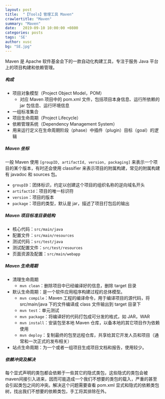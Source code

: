 ```yaml
---
layout: post
title:  "【Tools】管理工具 Maven"
crawlertitle: "Maven"
summary: "Maven"
date:   2019-09-10 10:00:00 +0800
categories: posts
tags: 'SE'
author: xusc
bg: "SE.jpg"
---
```


Maven 是 Apache 软件基金会下的一款自动化构建工具，专注于服务 Java 平台上的项目构建和依赖管理。

##### 构成
- 项目对象模型（Project Object Model，POM）
  - 对应 Maven 项目中的 pom.xml 文件，包括项目本身信息、运行所依赖的 jar 包信息、运行环境信息
- 一组标准集合
- 项目生命周期（Project Lifecycle）
- 依赖管理系统（Dependency Management System）
- 用来运行定义在生命周期阶段（phase）中插件（plugin）目标（goal）的逻辑

##### Maven 坐标
一般 Maven 使用 `[groupID, artifactId, version, packaging]` 来表示一个项目的某个版本，有时还会使用 classifier 来表示项目的附属构建，常见的附属构建有 javadoc 和 sources 包。
- `groupID`：团体标识，约定以创建这个项目的组织名称的逆向域名开头
- `artifactId`：项目的唯一标识符
- `version`：项目的版本
- `package`：项目的类型，默认是 jar，描述了项目打包后的输出

##### Maven 项目标准目录结构
- 核心代码：`src/main/java`
- 配置文件：`src/main/resources`
- 测试代码：`src/test/java`
- 测试配置文件：`src/test/resources`
- 页面资源及配置：`src/main/webapp`

##### Maven 生命周期
- 清理生命周期
  - `mvn clean`：删除项目中已经编译好的信息，删除 target 目录
- 默认生命周期：是一个软件应用程序构建过程的总体模型。
  - `mvn compile`：Maven 工程的编译命令，用于编译项目的源代码，将 src/main/java 下的文件编译成 class 文件输出到 target 目录下
  - `mvn test`：单元测试
  - `mvn package`：将编译好的代码打包成可分发的格式，如 JAR，WAR
  - `mvn install`：安装包至本地 Maven 仓库，以备本地的其它项目作为依赖使用
  - `mvn deploy`：复制最终的包至远程仓库，共享给其它开发人员和项目（通常和一次正式的发布相关）
- 站点生命周期：为一个或者一组项目生成项目文档和报告，使用较少。

##### 依赖冲突及解决
每个显式声明的类包都会依赖于一些其它的隐式类包，这些隐式的类包会被maven间接引入进来，因而可能造成一个我们不想要的类包的载入，严重的甚至会引起类包之间的冲突。解决这个问题需要查看 pom.xml 显式和隐式的依赖类包树，找出我们不想要的依赖类包，手工将其排除在外。

